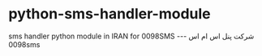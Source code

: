 # python-sms-handler-module
sms handler python module in IRAN for  0098SMS  ---  شرکت پنل اس ام اس 0098sms
